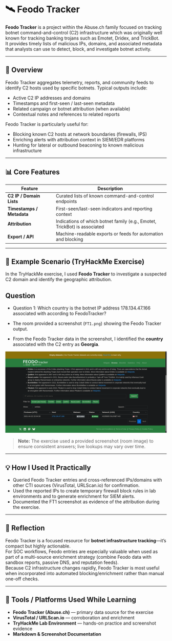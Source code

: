 # 🛰️ Feodo Tracker

**Feodo Tracker** is a project within the Abuse.ch family focused on tracking botnet command-and-control (C2) infrastructure which was originally well known for tracking banking trojans such as Emotet, Dridex, and TrickBot.  
It provides timely lists of malicious IPs, domains, and associated metadata that analysts can use to detect, block, and investigate botnet activity.

---

## 🧠 Overview

Feodo Tracker aggregates telemetry, reports, and community feeds to identify C2 hosts used by specific botnets. Typical outputs include:

- Active C2 IP addresses and domains  
- Timestamps and first-seen / last-seen metadata  
- Related campaign or botnet attribution (when available)  
- Contextual notes and references to related reports

Feodo Tracker is particularly useful for:
- Blocking known C2 hosts at network boundaries (firewalls, IPS)  
- Enriching alerts with attribution context in SIEM/EDR platforms  
- Hunting for lateral or outbound beaconing to known malicious infrastructure

---

## 📊 Core Features

| Feature | Description |
|--------|-------------|
| **C2 IP / Domain Lists** | Curated lists of known command-and-control endpoints |
| **Timestamps / Metadata** | First-seen/last-seen indicators and reporting context |
| **Attribution** | Indications of which botnet family (e.g., Emotet, TrickBot) is associated |
| **Export / API** | Machine-readable exports or feeds for automation and blocking |

---

## 🧪 Example Scenario (TryHackMe Exercise)

In the TryHackMe exercise, I used **Feodo Tracker** to investigate a suspected C2 domain and identify the geographic attribution.

## Question

- Question 1: Which country is the botnet IP address 178.134.47.166 associated with according to FeodoTracker?


- The room provided a screenshot (`FT1.png`) showing the Feodo Tracker output.  
- From the Feodo Tracker data in the screenshot, I identified the **country** associated with the C2 entry as **Georgia**.

![Feodo Tracker - Example Output (Room Screenshot)](screenshots/FT1.png)

> **Note:** The exercise used a provided screenshot (room image) to ensure consistent answers; live lookups may vary over time.

---

## 💡 How I Used It Practically
- Queried Feodo Tracker entries and cross-referenced IPs/domains with other CTI sources (VirusTotal, URLScan.io) for confirmation.  
- Used the reported IPs to create temporary firewall block rules in lab environments and to generate enrichment for SIEM alerts.  
- Documented the FT1 screenshot as evidence of the attribution during the exercise.

---

## 🧠 Reflection

Feodo Tracker is a focused resource for **botnet infrastructure tracking**—it’s compact but highly actionable.  
For SOC workflows, Feodo entries are especially valuable when used as part of a multi-source enrichment strategy (combine Feodo data with sandbox reports, passive DNS, and reputation feeds).  
Because C2 infrastructure changes rapidly, Feodo Tracker is most useful when incorporated into automated blocking/enrichment rather than manual one-off checks.

---

## 🧰 Tools / Platforms Used While Learning
- **Feodo Tracker (Abuse.ch)** — primary data source for the exercise  
- **VirusTotal / URLScan.io** — corroboration and enrichment  
- **TryHackMe Lab Environment** — hands-on practice and screenshot evidence  
- **Markdown & Screenshot Documentation**
